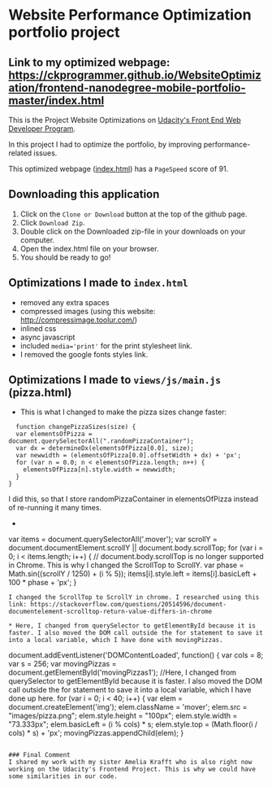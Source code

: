 # Website Performance Optimization portfolio project

## Link to my optimized webpage: https://ckprogrammer.github.io/WebsiteOptimization/frontend-nanodegree-mobile-portfolio-master/index.html

This is the Project Website Optimizations on [Udacity's Front End Web Developer Program](https://eu.udacity.com/course/front-end-web-developer-nanodegree--nd001).


In this project I had to optimize the portfolio, by improving performance-related issues.

This optimized webpage ([index.html](https://ckprogrammer.github.io/WebsiteOptimization/frontend-nanodegree-mobile-portfolio-master/index.html)) has a ```PageSpeed``` score of 91.

## Downloading this application
1. Click on the ```Clone or Download``` button at the top of the github page.
2. Click ```Download Zip```.
3. Double click on the Downloaded zip-file in your downloads on your computer.
4. Open the index.html file on your browser.
5. You should be ready to go!

## Optimizations I made to ```index.html```
* removed any extra spaces
* compressed images (using this website: http://compressimage.toolur.com/)
* inlined css
* async javascript
* included ```media='print'``` for the print stylesheet link.
* I removed the google fonts styles link.

## Optimizations I made to ```views/js/main.js``` (pizza.html)
* This is what I changed to make the pizza sizes change faster:
```
  function changePizzaSizes(size) {
  var elementsOfPizza = document.querySelectorAll(".randomPizzaContainer");
  var dx = determineDx(elementsOfPizza[0.0], size);
  var newwidth = (elementsOfPizza[0.0].offsetWidth + dx) + 'px';
  for (var n = 0.0; n < elementsOfPizza.length; n++) {
    elementsOfPizza[n].style.width = newwidth;
  }
}
```
I did this, so that I store randomPizzaContainer in elementsOfPizza instead of re-running it many times.

* ```
var items = document.querySelectorAll('.mover');
var scrollY = document.documentElement.scrollY || document.body.scrollTop;
for (var i = 0; i < items.length; i++) {
  // document.body.scrollTop is no longer supported in Chrome. This is why I changed the ScrollTop to ScrollY.
  var phase = Math.sin((scrollY / 1250) + (i % 5));
  items[i].style.left = items[i].basicLeft + 100 * phase + 'px';
}
```
I changed the ScrollTop to ScrollY in chrome. I researched using this link: https://stackoverflow.com/questions/20514596/document-documentelement-scrolltop-return-value-differs-in-chrome

* Here, I changed from querySelector to getElementById because it is faster. I also moved the DOM call outside the for statement to save it into a local variable, which I have done with movingPizzas.
```
document.addEventListener('DOMContentLoaded', function() {
  var cols = 8;
  var s = 256;
  var movingPizzas = document.getElementById('movingPizzas1');  //Here, I changed from querySelector to getElementById because it is faster. I also moved the DOM call outside the for statement to save it into a local variable, which I have done up here.
  for (var i = 0; i < 40; i++) {
    var elem = document.createElement('img');
    elem.className = 'mover';
    elem.src = "images/pizza.png";
    elem.style.height = "100px";
    elem.style.width = "73.333px";
    elem.basicLeft = (i % cols) * s;
    elem.style.top = (Math.floor(i / cols) * s) + 'px';
    movingPizzas.appendChild(elem);
  }
  ```

### Final Comment
I shared my work with my sister Amelia Krafft who is also right now working on the Udacity's Frontend Project. This is why we could have some similarities in our code.
